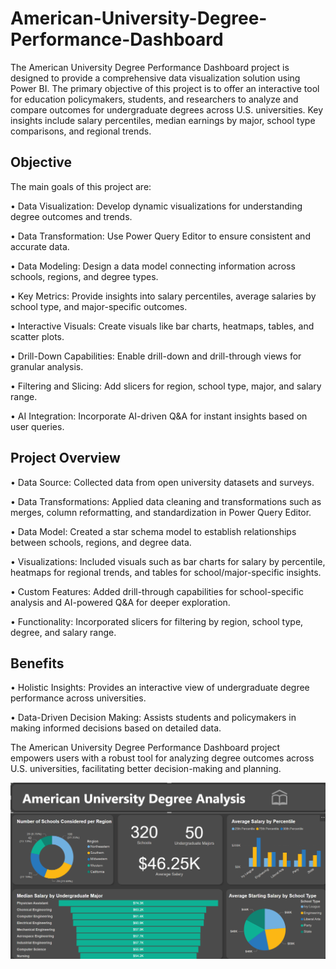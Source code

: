 # American-University-Degree-Performance-Dashboard

The American University Degree Performance Dashboard project is designed to provide a comprehensive data visualization solution using Power BI. The primary objective of this project is to offer an interactive tool for education policymakers, students, and researchers to analyze and compare outcomes for undergraduate degrees across U.S. universities. Key insights include salary percentiles, median earnings by major, school type comparisons, and regional trends.

## Objective
The main goals of this project are:

• Data Visualization: Develop dynamic visualizations for understanding degree outcomes and trends.

• Data Transformation: Use Power Query Editor to ensure consistent and accurate data.

• Data Modeling: Design a data model connecting information across schools, regions, and degree types.

• Key Metrics: Provide insights into salary percentiles, average salaries by school type, and major-specific outcomes.

• Interactive Visuals: Create visuals like bar charts, heatmaps, tables, and scatter plots.

• Drill-Down Capabilities: Enable drill-down and drill-through views for granular analysis.

• Filtering and Slicing: Add slicers for region, school type, major, and salary range.

• AI Integration: Incorporate AI-driven Q&A for instant insights based on user queries.

## Project Overview

• Data Source: Collected data from open university datasets and surveys.

• Data Transformations: Applied data cleaning and transformations such as merges, column reformatting, and standardization in Power Query Editor.

• Data Model: Created a star schema model to establish relationships between schools, regions, and degree data.

• Visualizations: Included visuals such as bar charts for salary by percentile, heatmaps for regional trends, and tables for school/major-specific insights.

• Custom Features: Added drill-through capabilities for school-specific analysis and AI-powered Q&A for deeper exploration.

• Functionality: Incorporated slicers for filtering by region, school type, degree, and salary range.

## Benefits

• Holistic Insights: Provides an interactive view of undergraduate degree performance across universities.

• Data-Driven Decision Making: Assists students and policymakers in making informed decisions based on detailed data.

The American University Degree Performance Dashboard project empowers users with a robust tool for analyzing degree outcomes across U.S. universities, facilitating better decision-making and planning.

![University Dashboard Preview](https://github.com/VeryGary/American-University-Degree-Performance-Dashboard/blob/main/UniversityDashboard-Preview.png)
